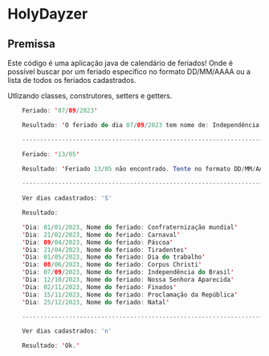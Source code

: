 # HolyDayzer

## Premissa

Este código é uma aplicação java de calendário de feriados! Onde é possível buscar por um feriado específico no formato DD/MM/AAAA ou a lista de todos os feriados cadastrados.

Utlizando classes, construtores, setters e getters.

```java
    Feriado: '07/09/2023'

    Resultado: 'O feriado do dia 07/09/2023 tem nome de: Independência do Brasil'

    -----------------------------------------------------------------------------

    Feriado: '13/05'

    Resultado: 'Feriado 13/05 não encontrado. Tente no formato DD/MM/AAAA'

    -----------------------------------------------------------------------------
    
    Ver dias cadastrados: 'S'

    Resultado:

    'Dia: 01/01/2023, Nome do feriado: Confraternização mundial'
    'Dia: 21/02/2023, Nome do feriado: Carnaval'
    'Dia: 09/04/2023, Nome do feriado: Páscoa'
    'Dia: 21/04/2023, Nome do feriado: Tiradentes'
    'Dia: 01/05/2023, Nome do feriado: Dia do trabalho'
    'Dia: 08/06/2023, Nome do feriado: Corpus Christi'
    'Dia: 07/09/2023, Nome do feriado: Independência do Brasil'
    'Dia: 12/10/2023, Nome do feriado: Nossa Senhora Aparecida'
    'Dia: 02/11/2023, Nome do feriado: Finados'
    'Dia: 15/11/2023, Nome do feriado: Proclamação da República'
    'Dia: 25/12/2023, Nome do feriado: Natal'

    -----------------------------------------------------------------------------

    Ver dias cadastrados: 'n'

    Resultado: 'Ok.'
```
